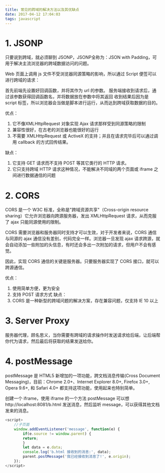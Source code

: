 ```yaml
---
title: 常见的跨域的解决方法以及其优缺点
date: 2017-04-12 17:04:03
tags: javascript
---
```

# 1. JSONP
只要说到跨域，就必须聊到 JSONP，JSONP全称为：JSON with Padding，可用于解决主流浏览器的跨域数据访问的问题。

Web 页面上调用 js 文件不受浏览器同源策略的影响，所以通过 Script 便签可以进行跨域的请求：

首先前端先设置好回调函数，并将其作为 url 的参数。
服务端接收到请求后，通过该参数获得回调函数名，并将数据放在参数中将其返回
收到结果后因为是 script 标签，所以浏览器会当做是脚本进行运行，从而达到跨域获取数据的目的。

优点：

1. 它不像XMLHttpRequest 对象实现 Ajax 请求那样受到同源策略的限制
2. 兼容性很好，在古老的浏览器也能很好的运行
3. 不需要 XMLHttpRequest 或 ActiveX 的支持；并且在请求完毕后可以通过调用 callback 的方式回传结果。

缺点：
1. 它支持 GET 请求而不支持 POST 等其它类行的 HTTP 请求。
2. 它只支持跨域 HTTP 请求这种情况，不能解决不同域的两个页面或 iframe 之间进行数据通信的问题

# 2. CORS
CORS 是一个 W3C 标准，全称是"跨域资源共享"（Cross-origin resource sharing）它允许浏览器向跨源服务器，发出 XMLHttpRequest 请求，从而克服了 ajax 只能同源使用的限制。

CORS 需要浏览器和服务器同时支持才可以生效，对于开发者来说，CORS 通信与同源的 ajax 通信没有差别，代码完全一样。浏览器一旦发现 ajax 请求跨源，就会自动添加一些附加的头信息，有时还会多出一次附加的请求，但用户不会有感觉。

因此，实现 CORS 通信的关键是服务器。只要服务器实现了 CORS 接口，就可以跨源通信。

优点：
1. 使用简单方便，更为安全
2. 支持 POST 请求方式
缺点：
1. CORS 是一种新型的跨域问题的解决方案，存在兼容问题，仅支持 IE 10 以上

# 3. Server Proxy

服务器代理，顾名思义，当你需要有跨域的请求操作时发送请求给后端，让后端帮你代为请求，然后最后将获取的结果发送给你。

# 4. postMessage

postMessage 是 HTML5 新增加的一项功能，跨文档消息传输(Cross Document Messaging)，目前：Chrome 2.0+、Internet Explorer 8.0+, Firefox 3.0+, Opera 9.6+, 和 Safari 4.0+ 都支持这项功能，使用起来也特别简单。

创建一个 iframe，使用 iframe 的一个方法 postMessage 可以想 http://localhost:8081/b.html 发送消息，然后监听 message，可以获得其他文档发来的消息。

```js
<script>
    //子页面
    window.addEventListener('message', function(e) {
        if(e.source != window.parent) {
	    return;
        }
        let data = e.data;
        console.log('b.html 接收到的消息:', data);
        parent.postMessage('我已经接收到消息了!', e.origin);
    });
</script>
```
